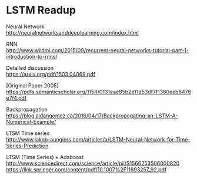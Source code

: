 # LSTM Readup

Neural Network <br />
http://neuralnetworksanddeeplearning.com/index.html

RNN  <br />
http://www.wildml.com/2015/09/recurrent-neural-networks-tutorial-part-1-introduction-to-rnns/


Detailed discussion  <br />
https://arxiv.org/pdf/1503.04069.pdf

[Original Paper 2005]  <br />
https://pdfs.semanticscholar.org/1154/0131eae85b2e11d53df7f1360eeb6476e7f4.pdf

Backpropagation  <br />
https://blog.aidangomez.ca/2016/04/17/Backpropogating-an-LSTM-A-Numerical-Example/

LTSM Time series  <br />
http://www.jakob-aungiers.com/articles/a/LSTM-Neural-Network-for-Time-Series-Prediction


LTSM (Time Series) + Adaboost <br />
http://www.sciencedirect.com/science/article/pii/S1566253506000820 </br>
https://link.springer.com/content/pdf/10.1007%2F11893257_92.pdf

